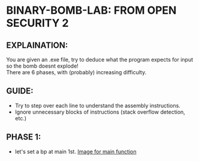 # BINARY-BOMB-LAB: FROM OPEN SECURITY 2
## EXPLAINATION:
You are given an .exe file, try to deduce what the program expects for input so the bomb doesnt explode! <br/>
There are 6 phases, with (probably) increasing difficulty.<br/>

## GUIDE:
- Try to step over each line to understand the assembly instructions.
- Ignore unnecessary blocks of instructions (stack overflow detection, etc.)

## PHASE 1:
- let's set a bp at main 1st.
[Image for main function](main_funct.png)
